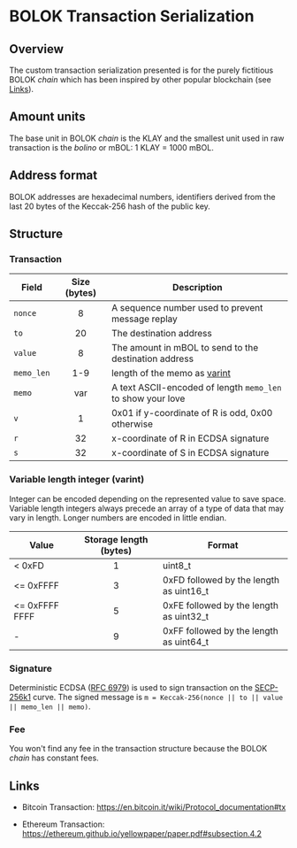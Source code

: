 # BOLOK Transaction Serialization

## Overview

The custom transaction serialization presented is for the purely fictitious BOLOK *chain* which has been inspired by other popular blockchain (see [Links](#links)).

## Amount units

The base unit in BOLOK *chain* is the KLAY and the smallest unit used in raw transaction is the *bolino* or mBOL: 1 KLAY = 1000 mBOL.

## Address format

BOLOK addresses are hexadecimal numbers, identifiers derived from the last 20 bytes of the Keccak-256 hash of the public key.

## Structure

### Transaction

| Field | Size (bytes) | Description |
| --- | :---: | --- |
| `nonce` | 8 | A sequence number used to prevent message replay |
| `to` | 20 | The destination address |
| `value` | 8 | The amount in mBOL to send to the destination address |
| `memo_len` | 1-9 | length of the memo as [varint](#variablelenghtinteger) |
| `memo` | var | A text ASCII-encoded of length `memo_len` to show your love |
| `v` | 1 | 0x01 if y-coordinate of R is odd, 0x00 otherwise |
| `r` | 32 | x-coordinate of R in ECDSA signature |
| `s` | 32 | x-coordinate of S in ECDSA signature |

### Variable length integer (varint)

Integer can be encoded depending on the represented value to save space.
Variable length integers always precede an array of a type of data that may vary in length.
Longer numbers are encoded in little endian.

| Value | Storage length (bytes) | Format |
| --- | :---: | --- |
| < 0xFD | 1 | uint8_t |
| <= 0xFFFF | 3 | 0xFD followed by the length as uint16_t |
| <= 0xFFFF FFFF | 5 | 0xFE followed by the length as uint32_t |
| - | 9 | 0xFF followed by the length as uint64_t |

### Signature

Deterministic ECDSA ([RFC 6979](https://tools.ietf.org/html/rfc6979)) is used to sign transaction on the [SECP-256k1](https://www.secg.org/sec2-v2.pdf#subsubsection.2.4.1) curve.
The signed message is `m = Keccak-256(nonce || to || value || memo_len || memo)`.

### Fee

You won't find any fee in the transaction structure because the BOLOK *chain* has constant fees.

## Links

- Bitcoin Transaction: https://en.bitcoin.it/wiki/Protocol_documentation#tx

- Ethereum Transaction: https://ethereum.github.io/yellowpaper/paper.pdf#subsection.4.2
